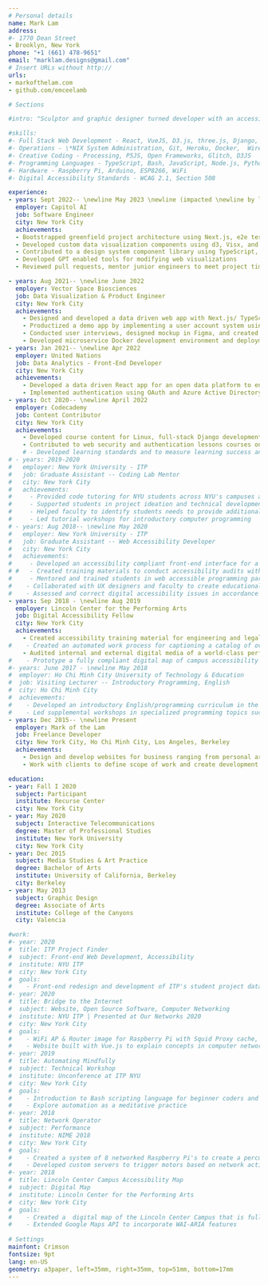 ```yaml
---
# Personal details
name: Mark Lam
address:
#- 1770 Dean Street
- Brooklyn, New York
phone: "+1 (661) 478-9651"
email: "marklam.designs@gmail.com"
# Insert URLs without http://
urls:
- markofthelam.com
- github.com/emceelamb

# Sections

#intro: "Sculptor and graphic designer turned developer with an accessibility focus. I have over three years of experience developing websites and digital design for businesses ranging from e-commerce to educational institutions. I take an interdisciplinary approach to interactive media and computer networking technology. My other interests include teaching programming, digital accessibility, and making generative sound objects."

#skills:
#- Full Stack Web Development - React, VueJS, D3.js, three.js, Django, Flask NodeJS, Figma, Postgresql
#- Operations - \*NIX System Administration, Git, Heroku, Docker,  Wireshark, GCP, Azure
#- Creative Coding - Processing, P5JS, Open Frameworks, Glitch, D3JS
#- Programming Languages - TypeScript, Bash, JavaScript, Node.js, Python, HTML/CSS
#- Hardware - Raspberry Pi, Arduino, ESP8266, WiFi 
#- Digital Accessibility Standards - WCAG 2.1, Section 508

experience:
- years: Sept 2022-- \newline May 2023 \newline (impacted \newline by layoffs)
  employer: Capitol AI
  job: Software Engineer
  city: New York City
  achievements: 
  - Bootstrapped greenfield project architecture using Next.js, e2e testing with Cypress, and CI/CD using GitHub workflows to ensure stable release environments during rapid iteration
  - Developed custom data visualization components using d3, Visx, and Vega-Lite and web text editor
  - Contributed to a design system component library using TypeScript, Storybook, CSS-in-JS, and collaborate with design team for high-fidelity implementations of Figma designs
  - Developed GPT enabled tools for modifying web visualizations
  - Reviewed pull requests, mentor junior engineers to meet project timelines and high code quality standards

- years: Aug 2021-- \newline June 2022
  employer: Vector Space Biosciences
  job: Data Visualization & Product Engineer
  city: New York City
  achievements: 
    - Designed and developed a data driven web app with Next.js/ TypeScript with FastAPI to demo a near-real-time NLP pipeline for an investor conference which led to immediate investment leads 
    - Productized a demo app by implementing a user account system using Django Rest Framework authentication to Next.js app and implementing a Stripe subscription 
    - Conducted user interviews, designed mockup in Figma, and created a component library for interactive graphs using D3.js and three.js to visualize complex datasets in the biology and finance domains
    - Developed microservice Docker development environment and deployment including FastAPI, Next.js, Certbot, Django, and NGINX on GCP Cloud Compute Engine to simplify onboarding of new team members
- years: Jan 2021-- \newline Apr 2022
  employer: United Nations
  job: Data Analytics - Front-End Developer
  city: New York City
  achievements: 
    - Developed a data driven React app for an open data platform to enable UN staff to securely share data to the public and internal colleagues, collaborating with designers, data analysts, and security teams-- The prototype was successfully used to fundraise $1M for the continuation of the project and was nominated for a Secretary General Award for workflow innovation
    - Implemented authentication using OAuth and Azure Active Directory to restrict access to privileged datasets and connect with UN's internal directory and deployed to Azure Web Services
- years: Oct 2020-- \newline April 2022
  employer: Codecademy
  job: Content Contributor
  city: New York City
  achievements: 
    - Developed course content for Linux, full-stack Django development, web security, and creative coding.
    - Contributed to web security and authentication lessons courses on OAuth and Passport.js
    # - Developed learning standards and to measure learning success and outcomes and created unit test with JavaScript to evaluate learner inputs to ensure correct exercise completion  
# - years: 2019-2020
#   employer: New York University - ITP
#   job: Graduate Assistant -- Coding Lab Mentor
#   city: New York City
#   achievements: 
#     - Provided code tutoring for NYU students across NYU's campuses and departments
#     - Supported students in project ideation and technical development
#     - Helped faculty to identify students needs to provide additional support
#     - Led tutorial workshops for introductory computer programming
# - years: Aug 2018-- \newline May 2020
#   employer: New York University - ITP
#   job: Graduate Assistant -- Web Accessibility Developer 
#   city: New York City
#   achievements: 
#     - Developed an accessibility compliant front-end interface for a project database to meet NYU accessibility initiative guidelines in accordance to WCAG standards and tested with VoiceoOver, JAWS, and Lighout/WAVE
# #   - Created training materials to conduct accessibility audits with assistive tech including VoiceOver, Jaws, and Lighthouse/WAVE
#     - Mentored and trained students in web accessible programming paradigms so students will consider impact of accessibility throughout their development career 
#    - Collaborated with UX designers and faculty to create educational materials and data visualization
#    - Assessed and correct digital accessibility issues in accordance to WCAG standards
- years: Sep 2018 - \newline Aug 2019
  employer: Lincoln Center for the Performing Arts
  job: Digital Accessibility Fellow
  city: New York City
  achievements: 
    - Created accessibility training material for engineering and legal departments to promote access 
#    - Created an automated work process for captioning a catalog of over 1000 hours of video content
    - Audited internal and external digital media of a world-class performing arts institution and write recommendations to meet WCAG 2.1 and Section 508 compliance
#    - Prototype a fully compliant digital map of campus accessibility features to simplify wayfinding
#- years: June 2017 - \newline May 2018
#  employer: Ho Chi Minh City University of Technology & Education
#  job: Visiting Lecturer -- Introductory Programming, English
#  city: Ho Chi Minh City
#  achievements: 
#    - Developed an introductory English/programming curriculum in the C language for non-native English speaking engineering students, and worked with student leaders to promote extracurricular English study
#    - Led supplemental workshops in specialized programming topics such as web design and portfolio building 
- years: Dec 2015-- \newline Present
  employer: Mark of the Lam
  job: Freelance Developer
  city: New York City, Ho Chi Minh City, Los Angeles, Berkeley
  achievements: 
    - Design and develop websites for business ranging from personal artists to independent publishing houses to promote products, events and services with clients located in Israel, Qatar, Hong Kong, and United States
    - Work with clients to define scope of work and create development timelines for deliverables

education:
- year: Fall I 2020
  subject: Participant
  institute: Recurse Center
  city: New York City
- year: May 2020
  subject: Interactive Telecommunications
  degree: Master of Professional Studies
  institute: New York University
  city: New York City
- year: Dec 2015
  subject: Media Studies & Art Practice
  degree: Bachelor of Arts
  institute: University of California, Berkeley
  city: Berkeley
- year: May 2013
  subject: Graphic Design
  degree: Associate of Arts
  institute: College of the Canyons
  city: Valencia

#work:
#- year: 2020
#  title: ITP Project Finder
#  subject: Front-end Web Development, Accessibility 
#  institute: NYU ITP
#  city: New York City
#  goals:
#    - Front-end redesign and development of ITP's student project database to meet  NYU's accessibility initiative
#- year: 2020
#  title: Bridge to the Internet
#  subject: Website, Open Source Software, Computer Networking
#  institute: NYU ITP | Presented at Our Networks 2020
#  city: New York City
#  goals:
#    - WiFi AP & Router image for Raspberry Pi with Squid Proxy cache, Pi Hole ad-blocker & Node/Websockets local chat app
#    - Website built with Vue.js to explain concepts in computer networking 
#- year: 2019
#  title: Automating Mindfully
#  subject: Technical Workshop
#  institute: Unconference at ITP NYU
#  city: New York City
#  goals:
#    - Introduction to Bash scripting language for beginner coders and introduce automation as meditative practice
#    - Explore automation as a meditative practice
#- year: 2018
#  title: Network Operator
#  subject: Performance
#  institute: NIME 2018
#  city: New York City
#  goals:
#    - Created a system of 8 networked Raspberry Pi's to create a percussive instrument
#    - Developed custom servers to trigger motors based on network activity
#- year: 2018
#  title: Lincoln Center Campus Accessibility Map
#  subject: Digital Map
#  institute: Lincoln Center for the Performing Arts
#  city: New York City
#  goals:
#    - Created a  digital map of the Lincoln Center Campus that is fully compliant to WCAG 1.1 standards
#    - Extended Google Maps API to incorporate WAI-ARIA features
  
# Settings
mainfont: Crimson
fontsize: 9pt
lang: en-US
geometry: a3paper, left=35mm, right=35mm, top=51mm, bottom=17mm
---
```

